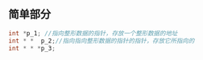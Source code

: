 ## 简单部分
```c
int *p_1; //指向整形数据的指针，存放一个整形数据的地址
int * *  p_2;//指向指向整形数据的指针的指针，存放它所指向的
int * * *p_3;
```
<!--stackedit_data:
eyJoaXN0b3J5IjpbLTE3ODM4MTc3MTddfQ==
-->